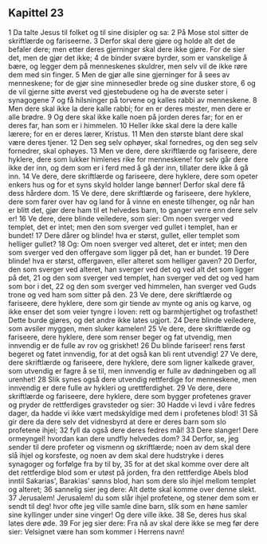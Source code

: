## Kapittel 23

1 Da talte Jesus til folket og til sine disipler og sa:
2 På Mose stol sitter de skriftlærde og fariseerne.
3 Derfor skal dere gjøre og holde alt det de befaler dere; men etter deres gjerninger skal dere ikke gjøre. For de sier det, men de gjør det ikke;
4 de binder svære byrder, som er vanskelige å bære, og legger dem på menneskenes skuldrer, men selv vil de ikke røre dem med sin finger.
5 Men de gjør alle sine gjerninger for å sees av menneskene; for de gjør sine minnesedler brede og sine dusker store,
6 og de vil gjerne sitte øverst ved gjestebudene og ha de øverste seter i synagogene
7 og få hilsninger på torvene og kalles rabbi av menneskene.
8 Men dere skal ikke la dere kalle rabbi; for en er deres mester, men dere er alle brødre.
9 Og dere skal ikke kalle noen på jorden deres far; for en er deres far, han som er i himmelen.
10 Heller ikke skal dere la dere kalle lærere; for en er deres lærer, Kristus.
11 Men den største blant dere skal være deres tjener.
12 Den seg selv ophøyer, skal fornedres, og den seg selv fornedrer, skal ophøyes.
13 Men ve dere, dere skriftlærde og fariseere, dere hyklere, dere som lukker himlenes rike for menneskene! for selv går dere ikke der inn, og dem som er i ferd med å gå der inn, tillater dere ikke å gå inn.
14 Ve dere, dere skriftlærde og fariseere, dere hyklere, dere som opeter enkers hus og for et syns skyld holder lange bønner! Derfor skal dere få dess hårdere dom.
15 Ve dere, dere skriftlærde og fariseere, dere hyklere, dere som farer over hav og land for å vinne en eneste tilhenger, og når han er blitt det, gjør dere ham til et helvedes barn, to ganger verre enn dere selv er!
16 Ve dere, dere blinde veiledere, som sier: Om noen sverger ved templet, det er intet; men den som sverger ved gullet i templet, han er bundet!
17 Dere dårer og blinde! hva er størst, gullet, eller templet som helliger gullet?
18 Og: Om noen sverger ved alteret, det er intet; men den som sverger ved den offergave som ligger på det, han er bundet.
19 Dere blinde! hva er størst, offergaven, eller alteret som helliger gaven?
20 Derfor, den som sverger ved alteret, han sverger ved det og ved alt det som ligger på det,
21 og den som sverger ved templet, han sverger ved det og ved ham som bor i det,
22 og den som sverger ved himmelen, han sverger ved Guds trone og ved ham som sitter på den.
23 Ve dere, dere skriftlærde og fariseere, dere hyklere, dere som gir tiende av mynte og anis og karve, og ikke enser det som veier tyngre i loven: rett og barmhjertighet og trofasthet! Dette burde gjøres, og det andre ikke lates ugjort.
24 Dere blinde veiledere, som avsiler myggen, men sluker kamelen!
25 Ve dere, dere skriftlærde og fariseere, dere hyklere, dere som renser beger og fat utvendig, men innvendig er de fulle av rov og griskhet!
26 Du blinde fariseer! rens først begeret og fatet innvendig, for at det også kan bli rent utvendig!
27 Ve dere, dere skriftlærde og fariseere, dere hyklere, dere som ligner kalkede graver, som utvendig er fagre å se til, men innvendig er fulle av dødningeben og all urenhet!
28 Slik synes også dere utvendig rettferdige for menneskene, men innvendig er dere fulle av hykleri og urettferdighet.
29 Ve dere, dere skriftlærde og fariseere, dere hyklere, dere som bygger profetenes graver og pryder de rettferdiges gravsteder og sier:
30 Hadde vi levd i våre fedres dager, da hadde vi ikke vært medskyldige med dem i profetenes blod!
31 Så gir dere da dere selv det vidnesbyrd at dere er deres barn som slo profetene ihjel;
32 fyll da også dere deres fedres mål!
33 Dere slanger! Dere ormeyngel! hvordan kan dere undfly helvedes dom?
34 Derfor, se, jeg sender til dere profeter og vismenn og skriftlærde; noen av dem skal dere slå ihjel og korsfeste, og noen av dem skal dere hudstryke i deres synagoger og forfølge fra by til by,
35 for at det skal komme over dere alt det rettferdige blod som er utøst på jorden, fra den rettferdige Abels blod inntil Sakarias', Barakias' sønns blod, han som dere slo ihjel mellom templet og alteret;
36 sannelig sier jeg dere: Alt dette skal komme over denne slekt.
37 Jerusalem! Jerusalem! du som slår ihjel profetene, og stener dem som er sendt til deg! hvor ofte jeg ville samle dine barn, slik som en høne samler sine kyllinger under sine vinger! Og dere ville ikke.
38 Se, deres hus skal lates dere øde.
39 For jeg sier dere: Fra nå av skal dere ikke se meg før dere sier: Velsignet være han som kommer i Herrens navn!
